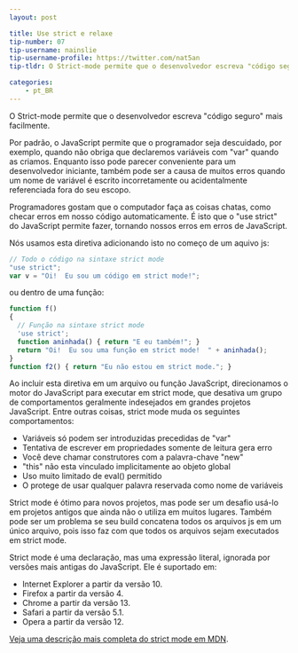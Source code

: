 ```yaml
---
layout: post

title: Use strict e relaxe
tip-number: 07
tip-username: nainslie
tip-username-profile: https://twitter.com/nat5an
tip-tldr: O Strict-mode permite que o desenvolvedor escreva "código seguro" mais facilmente.

categories:
    - pt_BR
---
```


O Strict-mode permite que o desenvolvedor escreva "código seguro" mais facilmente.

Por padrão, o JavaScript permite que o programador seja descuidado, por exemplo, quando não obriga que declaremos variáveis com "var" quando as criamos.  Enquanto isso pode parecer conveniente para um desenvolvedor iniciante, também pode ser a causa de muitos erros quando um nome de variável é escrito incorretamente ou acidentalmente referenciada fora do seu escopo.

Programadores gostam que o computador faça as coisas chatas, como checar erros em nosso código automaticamente. É isto que o "use strict" do JavaScript permite fazer, tornando nossos erros em erros de JavaScript.

Nós usamos esta diretiva adicionando isto no começo de um aquivo js:

```javascript
// Todo o código na sintaxe strict mode
"use strict";
var v = "Oi!  Eu sou um código em strict mode!";
```

ou dentro de uma função:

```javascript
function f()
{
  // Função na sintaxe strict mode
  'use strict';
  function aninhada() { return "E eu também!"; }
  return "Oi!  Eu sou uma função em strict mode!  " + aninhada();
}
function f2() { return "Eu não estou em strict mode."; }
```

Ao incluir esta diretiva em um arquivo ou função JavaScript, direcionamos o motor do JavaScript para executar em strict mode, que desativa um grupo de comportamentos geralmente indesejados em grandes projetos JavaScript. Entre outras coisas, strict mode muda os seguintes comportamentos:

* Variáveis só podem ser introduzidas precedidas de "var"
* Tentativa de escrever em propriedades somente de leitura gera erro
* Você deve chamar construtores com a palavra-chave "new"
* "this" não esta vinculado implicitamente ao objeto global
* Uso muito limitado de eval() permitido
* O protege de usar qualquer palavra reservada como nome de variáveis

Strict mode é ótimo para novos projetos, mas pode ser um desafio usá-lo em projetos antigos que ainda não o utiliza em muitos lugares. Também pode ser um problema se seu build concatena todos os arquivos js em um único arquivo, pois isso faz com que todos os arquivos sejam executados em strict mode.

Strict mode é uma declaração, mas uma expressão literal, ignorada por versões mais antigas do JavaScript. Ele é suportado em:

* Internet Explorer a partir da versão 10.
* Firefox a partir da versão 4.
* Chrome a partir da versão 13.
* Safari a partir da versão 5.1.
* Opera a partir da versão 12.

[Veja uma descrição mais completa do strict mode em MDN](https://developer.mozilla.org/en-US/docs/Web/JavaScript/Reference/Strict_mode).